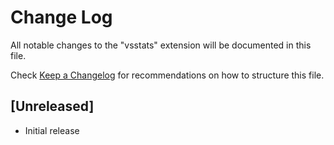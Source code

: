 # Change Log

All notable changes to the "vsstats" extension will be documented in this file.

Check [Keep a Changelog](http://keepachangelog.com/) for recommendations on how to structure this file.

## [Unreleased]

- Initial release
